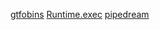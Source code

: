 [gtfobins](https://gtfobins.github.io/)
[Runtime.exec](https://payloads.net/Runtime.exec/)
[pipedream](https://pipedream.com/)
